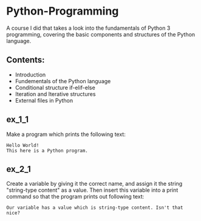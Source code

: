 # Python-Programming
A course I did that takes a look into the fundamentals of Python 3 programming, covering the basic components and structures of the Python language.

## Contents:

- Introduction
- Fundementals of the Python language
- Conditional structure if-elif-else
- Iteration and Iterative structures
- External files in Python

## ex_1_1
Make a program which prints the following text:

```
Hello World!
This here is a Python program.
```

## ex_2_1
Create a variable by giving it the correct name, and assign it the string "string-type content" as a value. Then insert this variable into a print command so that the program prints out following text:

```
Our variable has a value which is string-type content. Isn't that nice?
```
